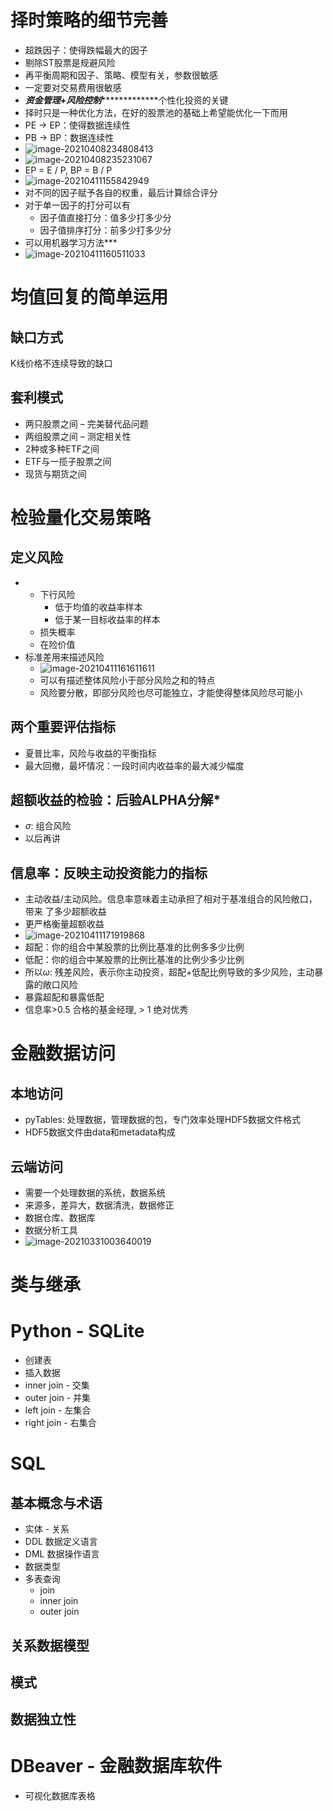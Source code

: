 # 择时策略的细节完善

- 超跌因子：使得跌幅最大的因子
- 剔除ST股票是规避风险
- 再平衡周期和因子、策略、模型有关，参数很敏感
- 一定要对交易费用很敏感
- ***资金管理+风险控制****************个性化投资的关键
- 择时只是一种优化方法，在好的股票池的基础上希望能优化一下而用
- PE -> EP：使得数据连续性
- PB -> BP：数据连续性
- ![image-20210408234808413](C:\Users\松山鐘迪\AppData\Roaming\Typora\typora-user-images\image-20210408234808413.png)
- ![image-20210408235231067](C:\Users\松山鐘迪\AppData\Roaming\Typora\typora-user-images\image-20210408235231067.png)
- EP = E / P, BP = B / P
- ![image-20210411155842949](C:\Users\松山鐘迪\AppData\Roaming\Typora\typora-user-images\image-20210411155842949.png)
- 对不同的因子赋予各自的权重，最后计算综合评分
- 对于单一因子的打分可以有
  - 因子值直接打分：值多少打多少分
  - 因子值排序打分：前多少打多少分
- 可以用机器学习方法***
- ![image-20210411160511033](C:\Users\松山鐘迪\AppData\Roaming\Typora\typora-user-images\image-20210411160511033.png)

# 均值回复的简单运用

## 缺口方式

K线价格不连续导致的缺口

## 套利模式

- 两只股票之间 – 完美替代品问题
- 两组股票之间 – 测定相关性
- 2种或多种ETF之间
- ETF与一揽子股票之间
- 现货与期货之间

# 检验量化交易策略

## 定义风险

- - 下行风险
    - 低于均值的收益率样本
    - 低于某一目标收益率的样本
  - 损失概率
  - 在险价值
- 标准差用来描述风险
  - ![image-20210411161611611](C:\Users\松山鐘迪\AppData\Roaming\Typora\typora-user-images\image-20210411161611611.png)
  - 可以有描述整体风险小于部分风险之和的特点
  - 风险要分散，即部分风险也尽可能独立，才能使得整体风险尽可能小

## 两个重要评估指标

- 夏普比率，风险与收益的平衡指标
- 最大回撤，最坏情况：一段时间内收益率的最大减少幅度

## 超额收益的检验：后验ALPHA分解*

- $\sigma$: 组合风险
- 以后再讲

## 信息率：反映主动投资能力的指标

- 主动收益/主动风险。信息率意味着主动承担了相对于基准组合的风险敞口，带来
  了多少超额收益
- 更严格衡量超额收益
- ![image-20210411171919868](C:\Users\松山鐘迪\AppData\Roaming\Typora\typora-user-images\image-20210411171919868.png)
- 超配：你的组合中某股票的比例比基准的比例多多少比例
- 低配：你的组合中某股票的比例比基准的比例少多少比例
- 所以$\omega$: 残差风险，表示你主动投资，超配+低配比例导致的多少风险，主动暴露的敞口风险
- 暴露超配和暴露低配
- 信息率>0.5 合格的基金经理, > 1 绝对优秀

# 金融数据访问

## 本地访问

- pyTables: 处理数据，管理数据的包，专门效率处理HDF5数据文件格式
- HDF5数据文件由data和metadata构成

## 云端访问

- 需要一个处理数据的系统，数据系统
- 来源多，差异大，数据清洗，数据修正
- 数据仓库、数据库
- 数据分析工具
- ![image-20210331003640019](C:\Users\松山鐘迪\AppData\Roaming\Typora\typora-user-images\image-20210331003640019.png)

# 类与继承

# Python - SQLite

- 创建表
- 插入数据
- inner join - 交集
- outer join - 并集
- left join - 左集合
- right join - 右集合

# SQL

## 基本概念与术语

- 实体 - 关系
- DDL 数据定义语言
- DML 数据操作语言
- 数据类型
- 多表查询
  - join
  - inner join
  - outer join

## 关系数据模型

## 模式

## 数据独立性

# DBeaver - 金融数据库软件

- 可视化数据库表格